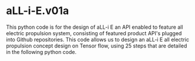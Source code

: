 # aLL-i-E.v01a
This python code is for the design of aLL-i E an API enabled to feature all electric propulsion system, consisting of featured product API's plugged into Github repositories. This code allows us to design an aLL-i E all electric propulsion concept design on Tensor flow, using 25 steps that are detailed in the following python code. 
